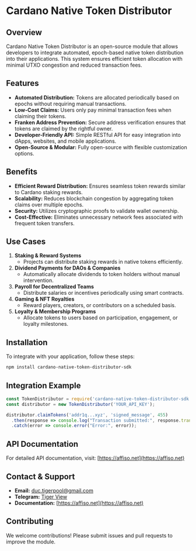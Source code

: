 # Cardano Native Token Distributor

## Overview
Cardano Native Token Distributor is an open-source module that allows developers to integrate automated, epoch-based native token distribution into their applications. This system ensures efficient token allocation with minimal UTXO congestion and reduced transaction fees. 

## Features
- **Automated Distribution:** Tokens are allocated periodically based on epochs without requiring manual transactions.
- **Low-Cost Claims:** Users only pay minimal transaction fees when claiming their tokens.
- **Franken Address Prevention:** Secure address verification ensures that tokens are claimed by the rightful owner.
- **Developer-Friendly API:** Simple RESTful API for easy integration into dApps, websites, and mobile applications.
- **Open-Source & Modular:** Fully open-source with flexible customization options.

## Benefits
- **Efficient Reward Distribution:** Ensures seamless token rewards similar to Cardano staking rewards.
- **Scalability:** Reduces blockchain congestion by aggregating token claims over multiple epochs.
- **Security:** Utilizes cryptographic proofs to validate wallet ownership.
- **Cost-Effective:** Eliminates unnecessary network fees associated with frequent token transfers.

## Use Cases
1. **Staking & Reward Systems**
   - Projects can distribute staking rewards in native tokens efficiently.
2. **Dividend Payments for DAOs & Companies**
   - Automatically allocate dividends to token holders without manual intervention.
3. **Payroll for Decentralized Teams**
   - Distribute salaries or incentives periodically using smart contracts.
4. **Gaming & NFT Royalties**
   - Reward players, creators, or contributors on a scheduled basis.
5. **Loyalty & Membership Programs**
   - Allocate tokens to users based on participation, engagement, or loyalty milestones.

## Installation
To integrate with your application, follow these steps:

```bash
npm install cardano-native-token-distributor-sdk
```

## Integration Example
```javascript
const TokenDistributor = require('cardano-native-token-distributor-sdk');
const distributor = new TokenDistributor('YOUR_API_KEY');

distributor.claimTokens('addr1q...xyz', 'signed_message', 455)
  .then(response => console.log("Transaction submitted:", response.transaction_id))
  .catch(error => console.error("Error:", error));
```

## API Documentation
For detailed API documentation, visit:
[https://affiso.net](https://affiso.net)

## Contact & Support
- **Email:** duc.tigerpool@gmail.com
- **Telegram:** [Tiger View](https://t.me/TIGERViewVN)
- **Documentation:** [https://affiso.net](https://affiso.net)

## Contributing
We welcome contributions! Please submit issues and pull requests to improve the module.

